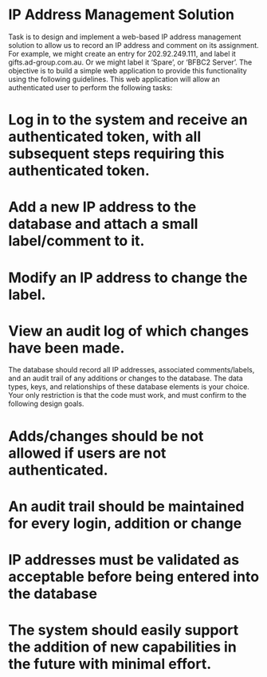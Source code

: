 # IP Address Management Solution

Task is to design and implement a web-based IP address management solution to allow us to record an IP  address and comment on its assignment. For example, we might create an entry for 202.92.249.111, and  label it gifts.ad-group.com.au. Or we might label it ‘Spare’, or ‘BFBC2 Server’.
The objective is to build a simple web application to provide this functionality using the following guidelines. 
This web application will allow an authenticated user to perform the following tasks:
# Log in to the system and receive an authenticated token, with all subsequent steps requiring this authenticated token.
# Add a new IP address to the database and attach a small label/comment to it. 
# Modify an IP address to change the label. 
# View an audit log of which changes have been made.
The database should record all IP addresses, associated comments/labels, and an audit trail of any additions 
or changes to the database. The data types, keys, and relationships of these database elements is your  choice. Your only restriction is that the code must work, and must confirm to the following design goals.
# Adds/changes should be not allowed if users are not authenticated.
# An audit trail should be maintained for every login, addition or change
# IP addresses must be validated as acceptable before being entered into the database
# The system should easily support the addition of new capabilities in the future with minimal effort.
